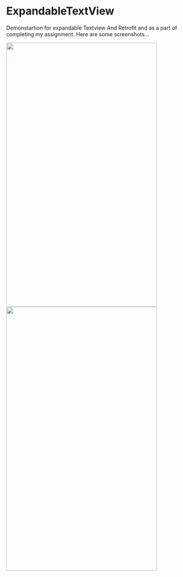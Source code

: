 # ExpandableTextView
Demonstartion for expandable Textview And Retrofit and as a part of completing my assignment.
Here are some screenshots...


<img src = "https://user-images.githubusercontent.com/29357444/69916449-15f5fa00-1481-11ea-99b2-4769c7b7bd40.jpeg" width="400" height="700"><img src = "https://user-images.githubusercontent.com/29357444/69916451-227a5280-1481-11ea-9f2d-0e5f46ff9f7e.jpeg" width="400" height="700">
